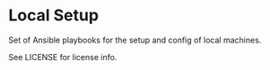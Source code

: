 # Local Setup

Set of Ansible playbooks for the setup and config of local machines.

See LICENSE for license info.
